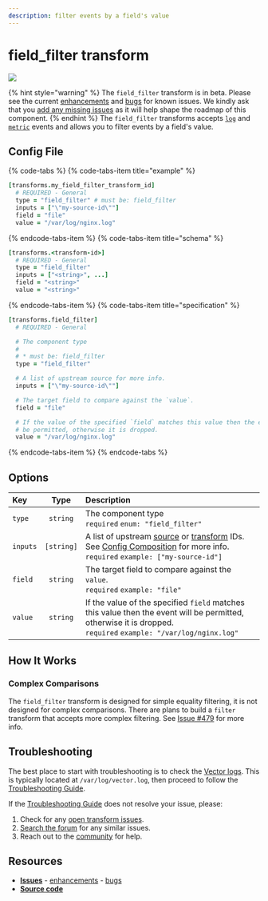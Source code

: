 ```yaml
---
description: filter events by a field's value
---
```


<!---
!!!WARNING!!!!

This file is autogenerated! Please do not manually edit this file.
Instead, please modify the contents of `/.metadata.toml`.
-->


# field_filter transform

![](../../../assets/field_filter-transform.svg)

{% hint style="warning" %}
The `field_filter` transform is in beta. Please see the current [enhancements](https://github.com/timberio/vector/issues?q=is%3Aopen+is%3Aissue+label%3A%22Transform%3A+field_filter%22+label%3A%22Type%3A+Enhancement%22) and [bugs](https://github.com/timberio/vector/issues?q=is%3Aopen+is%3Aissue+label%3A%22Transform%3A+field_filter%22+label%3A%22Type%3A+Bug%22) for known issues. We kindly ask that you [add any missing issues](https://github.com/timberio/vector/issues/new?labels=Transform%3A+field_filter) as it will help shape the roadmap of this component.
{% endhint %}
The `field_filter` transforms accepts [`log`][docs.log_event] and [`metric`][docs.metric_event] events and allows you to filter events by a field's value.

## Config File

{% code-tabs %}
{% code-tabs-item title="example" %}
```coffeescript
[transforms.my_field_filter_transform_id]
  # REQUIRED - General
  type = "field_filter" # must be: field_filter
  inputs = ["\"my-source-id\""]
  field = "file"
  value = "/var/log/nginx.log"
```
{% endcode-tabs-item %}
{% code-tabs-item title="schema" %}
```coffeescript
[transforms.<transform-id>]
  # REQUIRED - General
  type = "field_filter"
  inputs = ["<string>", ...]
  field = "<string>"
  value = "<string>"
```
{% endcode-tabs-item %}
{% code-tabs-item title="specification" %}
```coffeescript
[transforms.field_filter]
  # REQUIRED - General

  # The component type
  #
  # * must be: field_filter
  type = "field_filter"

  # A list of upstream source for more info.
  inputs = ["\"my-source-id\""]

  # The target field to compare against the `value`.
  field = "file"

  # If the value of the specified `field` matches this value then the event will
  # be permitted, otherwise it is dropped.
  value = "/var/log/nginx.log"
```
{% endcode-tabs-item %}
{% endcode-tabs %}

## Options

| Key  | Type  | Description |
| :--- | :---: | :---------- |
| `type` | `string` | The component type<br />`required` `enum: "field_filter"` |
| `inputs` | `[string]` | A list of upstream [source][docs.sources] or [transform][docs.transforms] IDs. See [Config Composition][docs.config_composition] for more info.<br />`required` `example: ["my-source-id"]` |
| `field` | `string` | The target field to compare against the `value`.<br />`required` `example: "file"` |
| `value` | `string` | If the value of the specified `field` matches this value then the event will be permitted, otherwise it is dropped.<br />`required` `example: "/var/log/nginx.log"` |









## How It Works

### Complex Comparisons

The `field_filter` transform is designed for simple equality filtering, it is not designed for complex comparisons. There are plans to build a `filter` transform that accepts more complex filtering. See [Issue #479][url.issue_479] for more info.

## Troubleshooting

The best place to start with troubleshooting is to check the
[Vector logs][docs.monitoring_logs]. This is typically located at
`/var/log/vector.log`, then proceed to follow the
[Troubleshooting Guide][docs.troubleshooting].

If the [Troubleshooting Guide][docs.troubleshooting] does not resolve your
issue, please:

1. Check for any [open transform issues](https://github.com/timberio/vector/issues?q=is%3Aopen+is%3Aissue+label%3A%22Transform%3A+field_filter%22).
2. [Search the forum][url.search_forum] for any similar issues.
2. Reach out to the [community][url.community] for help.

## Resources

* [**Issues**](https://github.com/timberio/vector/issues?q=is%3Aopen+is%3Aissue+label%3A%22Transform%3A+field_filter%22) - [enhancements](https://github.com/timberio/vector/issues?q=is%3Aopen+is%3Aissue+label%3A%22Transform%3A+field_filter%22+label%3A%22Type%3A+Enhancement%22) - [bugs](https://github.com/timberio/vector/issues?q=is%3Aopen+is%3Aissue+label%3A%22Transform%3A+field_filter%22+label%3A%22Type%3A+Bug%22)
* [**Source code**](https://github.com/timberio/vector/tree/master/src/transform/field_filter.rs)


[docs.config_composition]: ../../../usage/configuration/README.md#composition
[docs.log_event]: ../../../about/data-model.md#log
[docs.metric_event]: ../../../about/data-model.md#metric
[docs.monitoring_logs]: ../../../usage/administration/monitoring.md#logs
[docs.sources]: ../../../usage/configuration/sources
[docs.transforms]: ../../../usage/configuration/transforms
[docs.troubleshooting]: ../../../usage/guides/troubleshooting.md
[url.community]: https://vector.dev/community
[url.issue_479]: https://github.com/timberio/vector/issues/479
[url.search_forum]: https://forum.vector.dev/search?expanded=true
